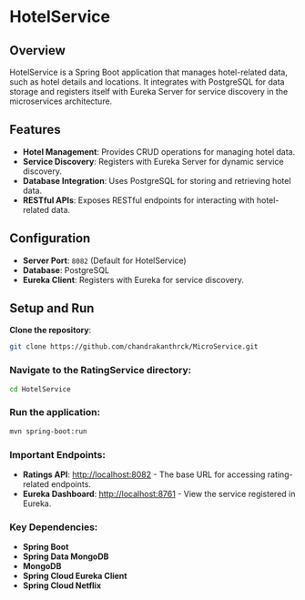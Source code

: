 # HotelService

## Overview
HotelService is a Spring Boot application that manages hotel-related data, such as hotel details and locations. It integrates with PostgreSQL for data storage and registers itself with Eureka Server for service discovery in the microservices architecture.

## Features
- **Hotel Management**: Provides CRUD operations for managing hotel data.
- **Service Discovery**: Registers with Eureka Server for dynamic service discovery.
- **Database Integration**: Uses PostgreSQL for storing and retrieving hotel data.
- **RESTful APIs**: Exposes RESTful endpoints for interacting with hotel-related data.

## Configuration
- **Server Port**: `8082` (Default for HotelService)
- **Database**: PostgreSQL
- **Eureka Client**: Registers with Eureka for service discovery.

## Setup and Run
**Clone the repository**:
```bash
git clone https://github.com/chandrakanthrck/MicroService.git
```
### Navigate to the RatingService directory:
```bash
cd HotelService
```
### Run the application:
```bash
mvn spring-boot:run
```


### Important Endpoints:
- **Ratings API**: [http://localhost:8082](http://localhost:8082) - The base URL for accessing rating-related endpoints.
- **Eureka Dashboard**: [http://localhost:8761](http://localhost:8761) - View the service registered in Eureka.

### Key Dependencies:
- **Spring Boot**
- **Spring Data MongoDB**
- **MongoDB**
- **Spring Cloud Eureka Client**
- **Spring Cloud Netflix**
